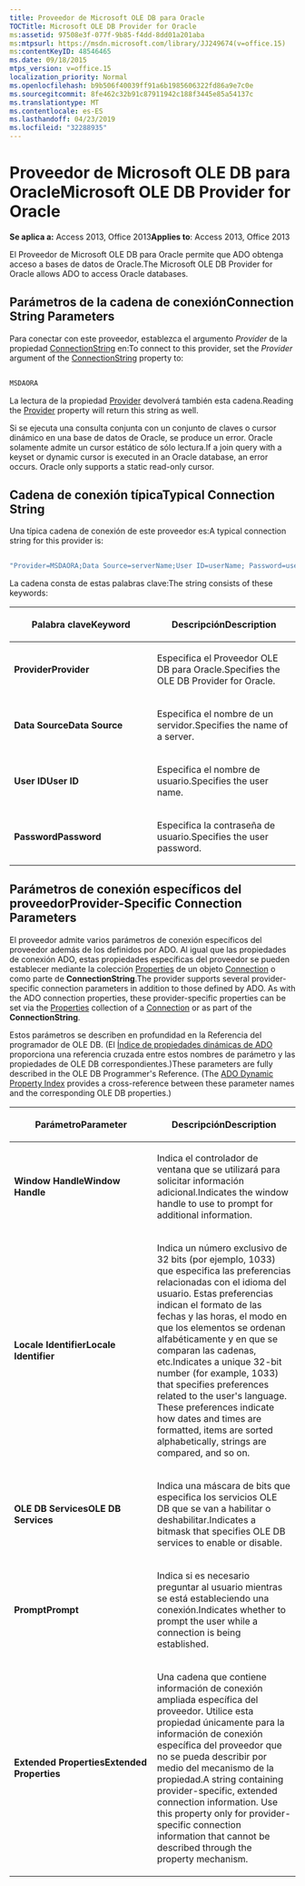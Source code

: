 ```yaml
---
title: Proveedor de Microsoft OLE DB para Oracle
TOCTitle: Microsoft OLE DB Provider for Oracle
ms:assetid: 97508e3f-077f-9b85-f4dd-8dd01a201aba
ms:mtpsurl: https://msdn.microsoft.com/library/JJ249674(v=office.15)
ms:contentKeyID: 48546465
ms.date: 09/18/2015
mtps_version: v=office.15
localization_priority: Normal
ms.openlocfilehash: b9b506f40039ff91a6b1985606322fd86a9e7c0e
ms.sourcegitcommit: 8fe462c32b91c87911942c188f3445e85a54137c
ms.translationtype: MT
ms.contentlocale: es-ES
ms.lasthandoff: 04/23/2019
ms.locfileid: "32288935"
---
```

# <a name="microsoft-ole-db-provider-for-oracle"></a><span data-ttu-id="e93cd-102">Proveedor de Microsoft OLE DB para Oracle</span><span class="sxs-lookup"><span data-stu-id="e93cd-102">Microsoft OLE DB Provider for Oracle</span></span>

<span data-ttu-id="e93cd-103">**Se aplica a:** Access 2013, Office 2013</span><span class="sxs-lookup"><span data-stu-id="e93cd-103">**Applies to**: Access 2013, Office 2013</span></span>

<span data-ttu-id="e93cd-104">El Proveedor de Microsoft OLE DB para Oracle permite que ADO obtenga acceso a bases de datos de Oracle.</span><span class="sxs-lookup"><span data-stu-id="e93cd-104">The Microsoft OLE DB Provider for Oracle allows ADO to access Oracle databases.</span></span>

## <a name="connection-string-parameters"></a><span data-ttu-id="e93cd-105">Parámetros de la cadena de conexión</span><span class="sxs-lookup"><span data-stu-id="e93cd-105">Connection String Parameters</span></span>

<span data-ttu-id="e93cd-106">Para conectar con este proveedor, establezca el argumento *Provider* de la propiedad [ConnectionString](connectionstring-property-ado.md) en:</span><span class="sxs-lookup"><span data-stu-id="e93cd-106">To connect to this provider, set the *Provider* argument of the [ConnectionString](connectionstring-property-ado.md) property to:</span></span>

```vb 
 
MSDAORA 
```

<span data-ttu-id="e93cd-107">La lectura de la propiedad [Provider](provider-property-ado.md) devolverá también esta cadena.</span><span class="sxs-lookup"><span data-stu-id="e93cd-107">Reading the [Provider](provider-property-ado.md) property will return this string as well.</span></span>

<span data-ttu-id="e93cd-p101">Si se ejecuta una consulta conjunta con un conjunto de claves o cursor dinámico en una base de datos de Oracle, se produce un error. Oracle solamente admite un cursor estático de sólo lectura.</span><span class="sxs-lookup"><span data-stu-id="e93cd-p101">If a join query with a keyset or dynamic cursor is executed in an Oracle database, an error occurs. Oracle only supports a static read-only cursor.</span></span>

## <a name="typical-connection-string"></a><span data-ttu-id="e93cd-110">Cadena de conexión típica</span><span class="sxs-lookup"><span data-stu-id="e93cd-110">Typical Connection String</span></span>

<span data-ttu-id="e93cd-111">Una típica cadena de conexión de este proveedor es:</span><span class="sxs-lookup"><span data-stu-id="e93cd-111">A typical connection string for this provider is:</span></span>

```vb 
 
"Provider=MSDAORA;Data Source=serverName;User ID=userName; Password=userPassword;" 
```

<span data-ttu-id="e93cd-112">La cadena consta de estas palabras clave:</span><span class="sxs-lookup"><span data-stu-id="e93cd-112">The string consists of these keywords:</span></span>

<table>
<colgroup>
<col style="width: 50%" />
<col style="width: 50%" />
</colgroup>
<thead>
<tr class="header">
<th><p><span data-ttu-id="e93cd-113">Palabra clave</span><span class="sxs-lookup"><span data-stu-id="e93cd-113">Keyword</span></span></p></th>
<th><p><span data-ttu-id="e93cd-114">Descripción</span><span class="sxs-lookup"><span data-stu-id="e93cd-114">Description</span></span></p></th>
</tr>
</thead>
<tbody>
<tr class="odd">
<td><p><span data-ttu-id="e93cd-115"><strong>Provider</strong></span><span class="sxs-lookup"><span data-stu-id="e93cd-115"><strong>Provider</strong></span></span></p></td>
<td><p><span data-ttu-id="e93cd-116">Especifica el Proveedor OLE DB para Oracle.</span><span class="sxs-lookup"><span data-stu-id="e93cd-116">Specifies the OLE DB Provider for Oracle.</span></span></p></td>
</tr>
<tr class="even">
<td><p><span data-ttu-id="e93cd-117"><strong>Data Source</strong></span><span class="sxs-lookup"><span data-stu-id="e93cd-117"><strong>Data Source</strong></span></span></p></td>
<td><p><span data-ttu-id="e93cd-118">Especifica el nombre de un servidor.</span><span class="sxs-lookup"><span data-stu-id="e93cd-118">Specifies the name of a server.</span></span></p></td>
</tr>
<tr class="odd">
<td><p><span data-ttu-id="e93cd-119"><strong>User ID</strong></span><span class="sxs-lookup"><span data-stu-id="e93cd-119"><strong>User ID</strong></span></span></p></td>
<td><p><span data-ttu-id="e93cd-120">Especifica el nombre de usuario.</span><span class="sxs-lookup"><span data-stu-id="e93cd-120">Specifies the user name.</span></span></p></td>
</tr>
<tr class="even">
<td><p><span data-ttu-id="e93cd-121"><strong>Password</strong></span><span class="sxs-lookup"><span data-stu-id="e93cd-121"><strong>Password</strong></span></span></p></td>
<td><p><span data-ttu-id="e93cd-122">Especifica la contraseña de usuario.</span><span class="sxs-lookup"><span data-stu-id="e93cd-122">Specifies the user password.</span></span></p></td>
</tr>
</tbody>
</table>


## <a name="provider-specific-connection-parameters"></a><span data-ttu-id="e93cd-123">Parámetros de conexión específicos del proveedor</span><span class="sxs-lookup"><span data-stu-id="e93cd-123">Provider-Specific Connection Parameters</span></span>

<span data-ttu-id="e93cd-p102">El proveedor admite varios parámetros de conexión específicos del proveedor además de los definidos por ADO. Al igual que las propiedades de conexión ADO, estas propiedades específicas del proveedor se pueden establecer mediante la colección [Properties](properties-collection-ado.md) de un objeto [Connection](connection-object-ado.md) o como parte de **ConnectionString**.</span><span class="sxs-lookup"><span data-stu-id="e93cd-p102">The provider supports several provider-specific connection parameters in addition to those defined by ADO. As with the ADO connection properties, these provider-specific properties can be set via the [Properties](properties-collection-ado.md) collection of a [Connection](connection-object-ado.md) or as part of the **ConnectionString**.</span></span>

<span data-ttu-id="e93cd-p103">Estos parámetros se describen en profundidad en la Referencia del programador de OLE DB. (El [Índice de propiedades dinámicas de ADO](ado-dynamic-property-index.md) proporciona una referencia cruzada entre estos nombres de parámetro y las propiedades de OLE DB correspondientes.)</span><span class="sxs-lookup"><span data-stu-id="e93cd-p103">These parameters are fully described in the OLE DB Programmer's Reference. (The [ADO Dynamic Property Index](ado-dynamic-property-index.md) provides a cross-reference between these parameter names and the corresponding OLE DB properties.)</span></span>

<table>
<colgroup>
<col style="width: 50%" />
<col style="width: 50%" />
</colgroup>
<thead>
<tr class="header">
<th><p><span data-ttu-id="e93cd-128">Parámetro</span><span class="sxs-lookup"><span data-stu-id="e93cd-128">Parameter</span></span></p></th>
<th><p><span data-ttu-id="e93cd-129">Descripción</span><span class="sxs-lookup"><span data-stu-id="e93cd-129">Description</span></span></p></th>
</tr>
</thead>
<tbody>
<tr class="odd">
<td><p><span data-ttu-id="e93cd-130"><strong>Window Handle</strong></span><span class="sxs-lookup"><span data-stu-id="e93cd-130"><strong>Window Handle</strong></span></span></p></td>
<td><p><span data-ttu-id="e93cd-131">Indica el controlador de ventana que se utilizará para solicitar información adicional.</span><span class="sxs-lookup"><span data-stu-id="e93cd-131">Indicates the window handle to use to prompt for additional information.</span></span></p></td>
</tr>
<tr class="even">
<td><p><span data-ttu-id="e93cd-132"><strong>Locale Identifier</strong></span><span class="sxs-lookup"><span data-stu-id="e93cd-132"><strong>Locale Identifier</strong></span></span></p></td>
<td><p><span data-ttu-id="e93cd-p104">Indica un número exclusivo de 32 bits (por ejemplo, 1033) que especifica las preferencias relacionadas con el idioma del usuario. Estas preferencias indican el formato de las fechas y las horas, el modo en que los elementos se ordenan alfabéticamente y en que se comparan las cadenas, etc.</span><span class="sxs-lookup"><span data-stu-id="e93cd-p104">Indicates a unique 32-bit number (for example, 1033) that specifies preferences related to the user's language. These preferences indicate how dates and times are formatted, items are sorted alphabetically, strings are compared, and so on.</span></span></p></td>
</tr>
<tr class="odd">
<td><p><span data-ttu-id="e93cd-135"><strong>OLE DB Services</strong></span><span class="sxs-lookup"><span data-stu-id="e93cd-135"><strong>OLE DB Services</strong></span></span></p></td>
<td><p><span data-ttu-id="e93cd-136">Indica una máscara de bits que especifica los servicios OLE DB que se van a habilitar o deshabilitar.</span><span class="sxs-lookup"><span data-stu-id="e93cd-136">Indicates a bitmask that specifies OLE DB services to enable or disable.</span></span></p></td>
</tr>
<tr class="even">
<td><p><span data-ttu-id="e93cd-137"><strong>Prompt</strong></span><span class="sxs-lookup"><span data-stu-id="e93cd-137"><strong>Prompt</strong></span></span></p></td>
<td><p><span data-ttu-id="e93cd-138">Indica si es necesario preguntar al usuario mientras se está estableciendo una conexión.</span><span class="sxs-lookup"><span data-stu-id="e93cd-138">Indicates whether to prompt the user while a connection is being established.</span></span></p></td>
</tr>
<tr class="odd">
<td><p><span data-ttu-id="e93cd-139"><strong>Extended Properties</strong></span><span class="sxs-lookup"><span data-stu-id="e93cd-139"><strong>Extended Properties</strong></span></span></p></td>
<td><p><span data-ttu-id="e93cd-p105">Una cadena que contiene información de conexión ampliada específica del proveedor. Utilice esta propiedad únicamente para la información de conexión específica del proveedor que no se pueda describir por medio del mecanismo de la propiedad.</span><span class="sxs-lookup"><span data-stu-id="e93cd-p105">A string containing provider-specific, extended connection information. Use this property only for provider-specific connection information that cannot be described through the property mechanism.</span></span></p></td>
</tr>
</tbody>
</table>

